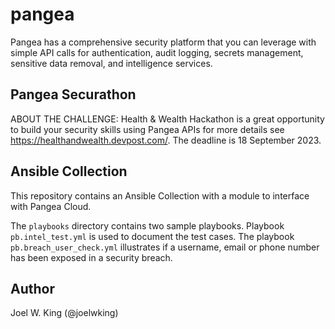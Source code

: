 # pangea
Pangea has a comprehensive security platform that you can leverage with simple API calls for authentication, audit logging, secrets management, sensitive data removal, and intelligence services.

## Pangea Securathon

ABOUT THE CHALLENGE: Health & Wealth Hackathon is a great opportunity to build your security skills using Pangea APIs for more details see <https://healthandwealth.devpost.com/>. The deadline is 18 September 2023.

## Ansible Collection

This repository contains an Ansible Collection with a module to interface with Pangea Cloud.

The `playbooks` directory contains two sample playbooks. Playbook `pb.intel_test.yml` is used to document the test cases. The playbook `pb.breach_user_check.yml` illustrates if a username, email or phone number has been exposed in a security breach. 

## Author

Joel W. King (@joelwking)
